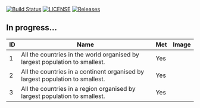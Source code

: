[![Build Status](https://www.travis-ci.com/Carlosjr5/sem.svg?branch=master)](https://www.travis-ci.com/Carlosjr5/sem)
[![LICENSE](https://img.shields.io/github/license/Carlosjr5/sem.svg?style=flat-square)](https://github.com/Carlosjr5/sem/blob/master/LICENSE)
[![Releases](https://img.shields.io/github/release/Carlosjr5/sem/all.svg?style=flat-square)](https://github.com/Carlosjr5/sem/releases)

## In progress...

|         ID  |Name                           |Met                          | Image  |
|-------------|-------------------------------|-----------------------------|--------|
|1 |All the countries in the world organised by largest population to smallest.  |Yes| |
|2 |All the countries in a continent organised by largest population to smallest.|Yes| |
|3 |All the countries in a region organised by largest population to smallest.   |Yes| |
